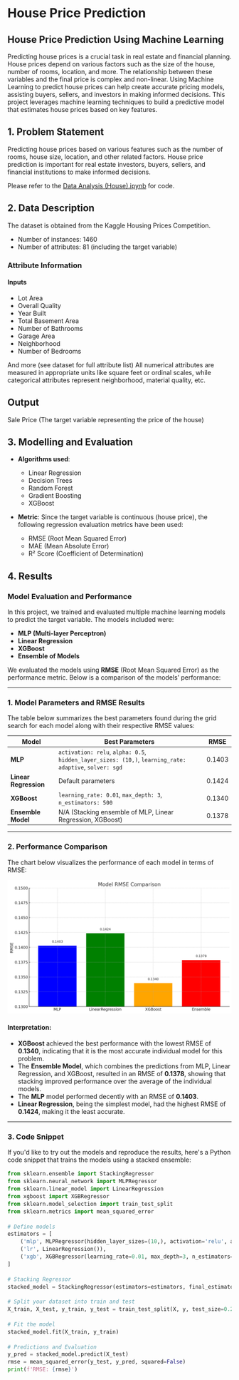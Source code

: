 # House Price Prediction

## House Price Prediction Using Machine Learning
Predicting house prices is a crucial task in real estate and financial planning. House prices depend on various factors such as the size of the house, number of rooms, location, and more. The relationship between these variables and the final price is complex and non-linear. Using Machine Learning to predict house prices can help create accurate pricing models, assisting buyers, sellers, and investors in making informed decisions. This project leverages machine learning techniques to build a predictive model that estimates house prices based on key features.

## 1. Problem Statement
Predicting house prices based on various features such as the number of rooms, house size, location, and other related factors. House price prediction is important for real estate investors, buyers, sellers, and financial institutions to make informed decisions.

Please refer to the [Data Analysis (House).ipynb](https://nbviewer.org/github/xiaozhu1110/House-Prices-Regression/blob/main/Data%20Analysis%20%28House%29.ipynb) for code.

## 2. Data Description
The dataset is obtained from the Kaggle Housing Prices Competition.

  * Number of instances: 1460
  * Number of attributes: 81 (including the target variable)
### Attribute Information
#### Inputs
* Lot Area
* Overall Quality
* Year Built
* Total Basement Area
* Number of Bathrooms
* Garage Area
* Neighborhood
* Number of Bedrooms

And more (see dataset for full attribute list)
All numerical attributes are measured in appropriate units like square feet or ordinal scales, while categorical attributes represent neighborhood, material quality, etc.

## Output
Sale Price (The target variable representing the price of the house)

## 3. Modelling and Evaluation

- **Algorithms used**:
  - Linear Regression
  - Decision Trees
  - Random Forest
  - Gradient Boosting
  - XGBoost

- **Metric**: Since the target variable is continuous (house price), the following regression evaluation metrics have been used:
  - RMSE (Root Mean Squared Error)
  - MAE (Mean Absolute Error)
  - R² Score (Coefficient of Determination)
 
## 4. Results

### Model Evaluation and Performance

In this project, we trained and evaluated multiple machine learning models to predict the target variable. The models included were:
- **MLP (Multi-layer Perceptron)**
- **Linear Regression**
- **XGBoost**
- **Ensemble of Models**

We evaluated the models using **RMSE** (Root Mean Squared Error) as the performance metric. Below is a comparison of the models’ performance:

---

### 1. Model Parameters and RMSE Results

The table below summarizes the best parameters found during the grid search for each model along with their respective RMSE values:

| Model               | Best Parameters                                                                                             | RMSE    |
|---------------------|------------------------------------------------------------------------------------------------------------|---------|
| **MLP**             | `activation: relu`, `alpha: 0.5`, `hidden_layer_sizes: (10,)`, `learning_rate: adaptive`, `solver: sgd`     | 0.1403  |
| **Linear Regression**| Default parameters                                                                                         | 0.1424  |
| **XGBoost**         | `learning_rate: 0.01`, `max_depth: 3`, `n_estimators: 500`                                                  | 0.1340  |
| **Ensemble Model**  | N/A (Stacking ensemble of MLP, Linear Regression, XGBoost)                                                  | 0.1378  |

---

### 2. Performance Comparison

The chart below visualizes the performance of each model in terms of RMSE:

![Model RMSE Comparison](https://github.com/xiaozhu1110/House-Prices-Regression/blob/main/Model%20RMSE%20Comparison.png)

#### Interpretation:
- **XGBoost** achieved the best performance with the lowest RMSE of **0.1340**, indicating that it is the most accurate individual model for this problem.
- The **Ensemble Model**, which combines the predictions from MLP, Linear Regression, and XGBoost, resulted in an RMSE of **0.1378**, showing that stacking improved performance over the average of the individual models.
- The **MLP** model performed decently with an RMSE of **0.1403**.
- **Linear Regression**, being the simplest model, had the highest RMSE of **0.1424**, making it the least accurate.

---

### 3. Code Snippet

If you'd like to try out the models and reproduce the results, here's a Python code snippet that trains the models using a stacked ensemble:

```python
from sklearn.ensemble import StackingRegressor
from sklearn.neural_network import MLPRegressor
from sklearn.linear_model import LinearRegression
from xgboost import XGBRegressor
from sklearn.model_selection import train_test_split
from sklearn.metrics import mean_squared_error

# Define models
estimators = [
    ('mlp', MLPRegressor(hidden_layer_sizes=(10,), activation='relu', alpha=0.5, learning_rate='adaptive', solver='sgd')),
    ('lr', LinearRegression()),
    ('xgb', XGBRegressor(learning_rate=0.01, max_depth=3, n_estimators=500))
]

# Stacking Regressor
stacked_model = StackingRegressor(estimators=estimators, final_estimator=XGBRegressor())

# Split your dataset into train and test
X_train, X_test, y_train, y_test = train_test_split(X, y, test_size=0.2)

# Fit the model
stacked_model.fit(X_train, y_train)

# Predictions and Evaluation
y_pred = stacked_model.predict(X_test)
rmse = mean_squared_error(y_test, y_pred, squared=False)
print(f'RMSE: {rmse}')
